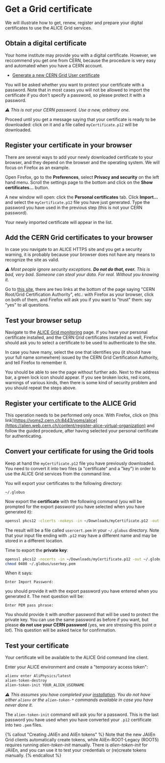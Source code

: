 Get a Grid certificate
======================

We will illustrate how to get, renew, register and prepare your digital certificates to use the
ALICE Grid services.


## Obtain a digital certificate

Your home institute may provide you with a digital certificate. However, we reccommend you get one
from CERN, because the procedure is very easy and automated when you have a CERN account.

* [Generate a new CERN Grid User
   certificate](https://ca.cern.ch/ca/user/Request.aspx?template=EE2User)

You will be asked whether you want to protect your certificate with a password. Note that in most
cases you will not be allowed to import the certificate if you don't specify a password, so please
protect it with a password.

_⚠️ This is not your CERN password. Use a new, arbitrary one._

Proceed until you get a message saying that your certificate is ready to be downloaded: click on it
and a file called `myCertificate.p12` will be downloaded.


## Register your certificate in your browser

There are several ways to add your newly downloaded certificate to your browser, and they depend on
the browser and the operating system. We will focus on Firefox as an example.

Open Firefox, go to the **Preferences**, select **Privacy and security** on the left hand menu.
Scroll the settings page to the bottom and click on the **Show certificates...** button.

A new window will open: click the **Personal certificates** tab. Click **Import...** and select the
`myCertificate.p12` file you have just generated. Type the password you have used in the
previous step (this is not your CERN password).

Your newly imported certificate will appear in the list.


## Add the CERN Grid certificates to your browser

In case you navigate to an ALICE HTTPS site and you get a security warning, it is probably because
your browser does not have any means to recognize the site as valid.

_⚠️ Most people ignore security exceptions. **Do not do that, ever.** This is bad, very bad. Someone
can steal your data. For real. Without you knowing it._

Go to [this site](https://cafiles.cern.ch/cafiles/certificates/Grid.aspx), there are two links at
the bottom of the page saying "CERN Root/Grid Certification Authority", etc.: with Firefox as your
browser, click on both of them, and Firefox will ask you if you want to "trust" them: say "yes" to
all questions.


## Test your browser setup

Navigate to the [ALICE Grid monitoring](https://alimonitor.cern.ch/) page. If you have your personal
certificate installed, and the CERN Grid certificates installed as well, Firefox should ask you to
select a certificate to be used to authenticate to the site.

In case you have many, select the one that identifies you (it should have your full name somewhere)
issued by the CERN Grid Certification Authority, and tell Firefox to remember it.

You should be able to see the page without further ado. Next to the address bar, a green lock icon
should appear. If you see broken locks, red icons, warnings of various kinds, then there is some
kind of security problem and you should repeat the steps above.


## Register your certificate to the ALICE Grid

This operation needs to be performed only once. With Firefox, click on [this
link](https://voms2.cern.ch:8443/voms/alice](https://alien.web.cern.ch/content/register-alice-virtual-organization) and follow the guided procedure, after having selected
your personal certificate for authenticating.


## Convert your certificate for using the Grid tools

Keep at hand the `myCertificate.p12` file you have previously downloaded. You need to convert it
into two files (a "certificate" and a "key") in order to use the ALICE Grid services from the
command line.

You will export your certificates to the following directory:

```
~/.globus
```

Now export the **certificate** with the following command (you will be prompted for the export
password you have selected when you have generated it):

```bash
openssl pkcs12 -clcerts -nokeys -in ~/Downloads/myCertificate.p12 -out ~/.globus/usercert.pem
```

The result will be a file called `usercert.pem` in your `~/.globus` directory. Note that
your input file ending with `.p12` may have a different name and may be stored in a different
location.

Time to export the **private key**:

```bash
openssl pkcs12 -nocerts -in ~/Downloads/myCertificate.p12 -out ~/.globus/userkey.pem
chmod 0400 ~/.globus/userkey.pem
```

When it says:

```
Enter Import Password:
```

you should provide it with the export password you have entered when you generated it. The next
question will be:

```
Enter PEM pass phrase:
```

You should provide it with _another_ password that will be used to protect the private key. You can
use the same password as before if you want, but please **do not use your CERN password** (yes, we
are stressing this point _a lot_). This question will be asked twice for confirmation.


## Test your certificate

Your certificate will be available to the ALICE Grid command line client.

Enter your ALICE environment and create a "temporary access token":

```bash
alienv enter AliPhysics/latest
alien-token-destroy
alien-token-init YOUR_ALIEN_USERNAME
```

_⚠️ This assumes you have completed your [installation](../building/README.md). You do not have
either `alienv` or the `alien-token-*` commands available in case you have never done it._

The `alien-token-init` command will ask you for a password. This is the last password you have used
when you have converted your `.p12` certificate into two `.pem` files.

{% callout "Creating JAliEn and AliEn tokens" %}
Note that the new JAliEn Grid clients automatically create tokens, while AliEn-ROOT-Legacy (ROOT5) requires running _alien-token-init_ manually.
There is _alien-token-init_ for JAliEn, and you can use it to test your credentials or (re)create tokens manually.
{% endcallout %}

